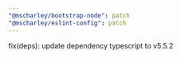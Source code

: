 ```yaml
---
"@mscharley/bootstrap-node": patch
"@mscharley/eslint-config": patch
---
```


fix(deps): update dependency typescript to v5.5.2
